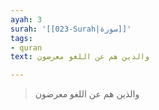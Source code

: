 ```yaml
---
ayah: 3
surah: '[[023-Surah|سورة]]'
tags:
- quran
text: والذين هم عن اللغو معرضون

---
```

> والذين هم عن اللغو معرضون
